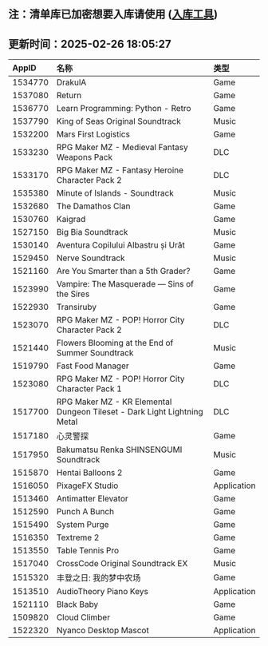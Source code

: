 ## 注：清单库已加密想要入库请使用 ([入库工具](https://github.com/BlankTMing/ManifestAutoUpdate/releases))

## 更新时间：2025-02-26 18:05:27
| AppID | 名称 | 类型  |
| :-------------------- | :----------------------------- | :----------- |
| 1534770 | DrakulA| Game |
| 1537080 | Return| Game |
| 1536770 | Learn Programming: Python - Retro| Game |
| 1537790 | King of Seas Original Soundtrack| Music |
| 1532200 | Mars First Logistics| Game |
| 1533230 | RPG Maker MZ - Medieval Fantasy Weapons Pack| DLC |
| 1533170 | RPG Maker MZ - Fantasy Heroine Character Pack 2| DLC |
| 1535380 | Minute of Islands - Soundtrack| Music |
| 1532680 | The Damathos Clan| Game |
| 1530760 | Kaigrad| Game |
| 1527150 | Big Bia Soundtrack| Music |
| 1530140 | Aventura Copilului Albastru și Urât| Game |
| 1529450 | Nerve Soundtrack| Music |
| 1521160 | Are You Smarter than a 5th Grader?| Game |
| 1523990 | Vampire: The Masquerade — Sins of the Sires| Game |
| 1522930 | Transiruby| Game |
| 1523070 | RPG Maker MZ - POP! Horror City Character Pack 2| DLC |
| 1521440 | Flowers Blooming at the End of Summer Soundtrack| Music |
| 1519790 | Fast Food Manager| Game |
| 1523080 | RPG Maker MZ - POP! Horror City Character Pack 1| DLC |
| 1517700 | RPG Maker MZ - KR Elemental Dungeon Tileset - Dark Light Lightning Metal| DLC |
| 1517180 | 心灵警探| Game |
| 1517950 | Bakumatsu Renka SHINSENGUMI Soundtrack| Music |
| 1515870 | Hentai Balloons 2| Game |
| 1516050 | PixageFX Studio| Application |
| 1513460 | Antimatter Elevator| Game |
| 1512590 | Punch A Bunch| Game |
| 1515490 | System Purge| Game |
| 1516350 | Textreme 2| Game |
| 1513550 | Table Tennis Pro| Game |
| 1517040 | CrossCode Original Soundtrack EX| Music |
| 1515320 | 丰登之日: 我的梦中农场| Game |
| 1513510 | AudioTheory Piano Keys| Application |
| 1521110 | Black Baby| Game |
| 1509820 | Cloud Climber| Game |
| 1522320 | Nyanco Desktop Mascot| Application |
